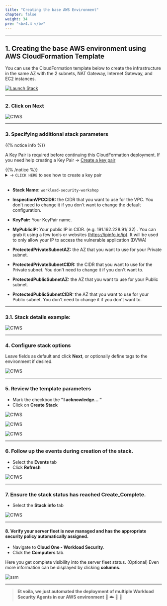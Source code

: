 ```yaml
---
title: "Creating the base AWS Environment"
chapter: false
weight: 34
pre: "<b>4.4 </b>"
---
```


---

## 1. Creating the base AWS environment using AWS CloudFormation Template

You can use the CloudFormation template below to create the infrastructure in the same AZ with the 2 subnets, NAT Gateway, Internet Gateway, and EC2 instances.

[![Launch Stack](https://cdn.rawgit.com/buildkite/cloudformation-launch-stack-button-svg/master/launch-stack.svg)](https://console.aws.amazon.com/cloudformation/home#/stacks/new?stackName=workload-security-workshop&templateURL=https://aws-workshop-c1as-cft-templates.s3.amazonaws.com/CFT_Workload_Security_Workshop.yml)

---

### 2. Click on **Next**

![C1WS](/images/create_env_3.png) 

---

### 3. Specifying additional stack parameters

{{% notice info %}}
<p style='text-align: left;'>
A Key Pair is required before continuing this CloudFormation deployment. If you need help creating a Key Pair -> <a href="https://docs.aws.amazon.com/AWSEC2/latest/UserGuide/ec2-key-pairs.html#having-ec2-create-your-key-pair" target="_top">Create a key pair</a>
</p>
{{% /notice %}}


<details>
  <summary> -> <code>CLICK HERE</code> to see how to create a key pair</summary>

**AWS Console -> EC2 -> Key Pairs -> Create key pair**

![C1WS](/images/create_env_9.png) 

</details>
<br>

- **Stack Name:**  <code>workload-security-workshop</code>

- **InspectionVPCCIDR:** the CIDR that you want to use for the VPC. You don't need to change it if you don't want to change the default configuration.
    
- **KeyPair:** Your KeyPair name.

- **MyPublicIP:** Your public IP in CIDR. (e.g. 191.162.228.91/ 32) . You can grab it using a few tools or websites (https://ipinfo.io/ip). It will be used to only allow your IP to access the vulnerable application (DVWA)

- **ProtectedPrivateSubnetAZ:** the AZ that you want to use for your Private subnet.

- **ProtectedPrivateSubnetCIDR:** the CIDR that you want to use for the Private subnet. You don't need to change it if you don't want to.

- **ProtectedPublicSubnetAZ:** the AZ that you want to use for your Public subnet.

- **ProtectedPublicSubnetCIDR:** the AZ that you want to use for your Public subnet. You don't need to change it if you don't want to.

---

### 3.1. Stack details example:

![C1WS](/images/create_env_4.png) 

---

### 4. Configure stack options

Leave fields as default and click **Next**, or optionally define tags to the environment if desired.

![C1WS](/images/create_env_5.png) 

---

### 5. Review the template parameters 
- Mark the checkbox the **"I acknowledge... "**
- Click on **Create Stack**

![C1WS](/images/create_env_6.png) 

![C1WS](/images/create_env_7.png) 

![C1WS](/images/create_env_8.png) 

---

### 6. Follow up the events during creation of the stack.
- Select the **Events** tab
- Click **Refresh**

![C1WS](/images/create_env_10.png) 

---

### 7. Ensure the stack status has reached **Create_Complete**. 
- Select the **Stack info** tab

![C1WS](/images/create_env_11.png) 

---

#### 8. Verify your server fleet is now managed and has the appropriate security policy automatically assigned.
- Navigate to **Cloud One - Workload Security**.
- Click the **Computers** tab.

Here you get complete visibility into the server fleet status. (Optional) Even more information can be displayed by clicking **columns**.

![ssm](/images/ssm6.png)

---

> **Et voila, we just automated the deployment of multiple Workload Security Agents in our AWS environment** 🤩 :cloud: 🤖 :rocket: